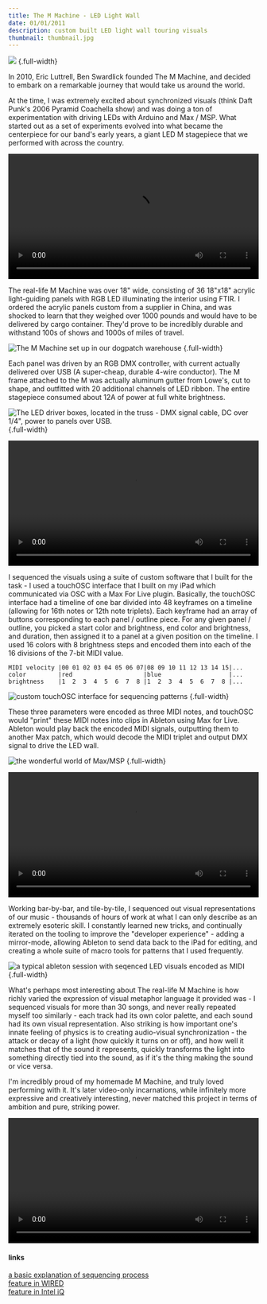 ```yaml
---
title: The M Machine - LED Light Wall
date: 01/01/2011
description: custom built LED light wall touring visuals
thumbnail: thumbnail.jpg
---
```


![](./thumbnail.jpg) {.full-width}

In 2010, Eric Luttrell, Ben Swardlick founded The M Machine, and decided to embark on a remarkable journey that would take us around the world.

At the time, I was extremely excited about synchronized visuals (think Daft Punk's 2006 Pyramid Coachella show) and was doing a ton of experimentation with driving LEDs with Arduino and Max / MSP. What started out as a set of experiments evolved into what became the centerpiece for our band's early years, a giant LED M stagepiece that we performed with across the country.

<video src="./m-light-wall-03.webm" width="100%" autoplay loop class="glare-thumbnail"></video>

The real-life M Machine was over 18" wide, consisting of 36 18"x18" acrylic light-guiding panels with RGB LED illuminating the interior using FTIR. I ordered the acrylic panels custom from a supplier in China, and was shocked to learn that they weighed over 1000 pounds and would have to be delivered by cargo container. They'd prove to be incredibly durable and withstand 100s of shows and 1000s of miles of travel.

![The M Machine set up in our dogpatch warehouse](./m-wall-warehouse.jpg) {.full-width}

Each panel was driven by an RGB DMX controller, with current actually delivered over USB (A super-cheap, durable 4-wire conductor). The M frame attached to the M was actually aluminum gutter from Lowe's, cut to shape, and outfitted with 20 additional channels of LED ribbon. The entire stagepiece consumed about 12A of power at full white brightness.

![The LED driver boxes, located in the truss - DMX signal cable, DC over 1/4", power to panels over USB.](./m-driver-boxes.jpg) {.full-width}

<video src="./m-light-wall-02.webm" width="100%" autoplay loop class="glare-thumbnail"></video>

I sequenced the visuals using a suite of custom software that I built for the task - I used a touchOSC interface that I built on my iPad which communicated via OSC with a Max For Live plugin. Basically, the touchOSC interface had a timeline of one bar divided into 48 keyframes on a timeline (allowing for 16th notes or 12th note triplets). Each keyframe had an array of buttons corresponding to each panel / outline piece. For any given panel / outline, you picked a start color and brightness, end color and brightness, and duration, then assigned it to a panel at a given position on the timeline. I used 16 colors with 8 brightness steps and encoded them into each of the 16 divisions of the 7-bit MIDI value.

```
MIDI velocity |00 01 02 03 04 05 06 07|08 09 10 11 12 13 14 15|...
color         |red                    |blue                   |...
brightness    |1  2  3  4  5  6  7  8 |1  2  3  4  5  6  7  8 |...
```

![custom touchOSC interface for sequencing patterns](./m-touch-osc.jpg) {.full-width}

These three parameters were encoded as three MIDI notes, and touchOSC would "print" these MIDI notes into clips in Ableton using Max for Live. Ableton would play back the encoded MIDI signals, outputting them to another Max patch, which would decode the MIDI triplet and output DMX signal to drive the LED wall.

![the wonderful world of Max/MSP](./m-max-patch.jpg) {.full-width}

<video src="./m-light-wall-04.webm" width="100%" autoplay loop class="glare-thumbnail"></video>

Working bar-by-bar, and tile-by-tile, I sequenced out visual representations of our music - thousands of hours of work at what I can only describe as an extremely esoteric skill. I constantly learned new tricks, and continually iterated on the tooling to improve the "developer experience" - adding a mirror-mode, allowing Ableton to send data back to the iPad for editing, and creating a whole suite of macro tools for patterns that I used frequently.

![a typical ableton session with seqenced LED visuals encoded as MIDI](./m-sequencer-ableton.jpg) {.full-width}

What's perhaps most interesting about The real-life M Machine is how richly varied the expression of visual metaphor language it provided was - I sequenced visuals for more than 30 songs, and never really repeated myself too similarly - each track had its own color palette, and each sound had its own visual representation. Also striking is how important one's innate feeling of physics is to creating audio-visual synchronization - the attack or decay of a light (how quickly it turns on or off), and how well it matches that of the sound it represents, quickly transforms the light into something directly tied into the sound, as if it's the thing making the sound or vice versa.

I'm incredibly proud of my homemade M Machine, and truly loved performing with it. It's later video-only incarnations, while infinitely more expressive and creatively interesting, never matched this project in terms of ambition and pure, striking power.

<video src="./m-light-wall-01.webm" width="100%" autoplay loop class="glare-thumbnail"></video>

#### links

[a basic explanation of sequencing process](https://www.youtube.com/watch?v=vdAZHYFNbWU)<br/>
[feature in WIRED](http://www.wired.com/2012/04/m-machine-artist-collective/)<br/>
[feature in Intel iQ](http://iq.intel.com/concerts-2-0-the-m-machine-revamps-the-visual-experience/)<br/>

